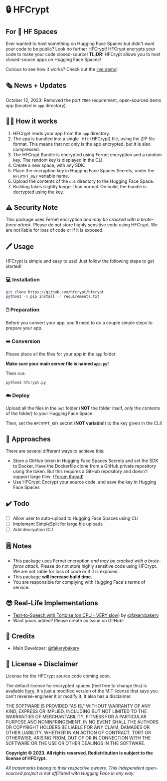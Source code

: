 # :lock: HFCrypt

## For :hugs: HF Spaces

Ever wanted to host something on Hugging Face Spaces but didn't want your code to be public? Look no further HFCrypt! HFCrypt encrypts your code to make your code closed-source! **TL;DR:** HFCrypt allows you to host closed-source apps on Hugging Face Spaces!

Curious to see how it works? Check out the [live demo](https://huggingface.co/spaces/mrfakename/hfcrypt-demo)!

## :newspaper_roll: News + Updates

October 12, 2023: Removed the port `7860` requirement, open-sourced demo app (located in `app` directory).

## :teacher: How it works

1. HFCrypt reads your app from the `app` directory.
2. The app is bundled into a single `.hfc` (HFCrypt) file, using the ZIP file format. This means that not only is the app encrypted, but it is also compressed.
3. The HFCrypt Bundle is encrypted using Fernet encryption and a random key. The random key is displayed in the CLI.
4. Create a new space, with any SDK.
5. Place the encryption key in Hugging Face Spaces Secrets, under the `HFCRYPT_KEY` variable name.
6. Upload the contents of the `out` directory to the Hugging Face Space.
7. Building takes slightly longer than normal. On build, the bundle is decrypted using the key.

## :warning: Security Note

This package uses Fernet encryption *and may be cracked with a brute-force attack.* Please do not store highly sensitive code using HFCrypt. We are not liable for loss of code or if it is exposed.

## :pen: Usage

HFCrypt is simple and easy to use! Just follow the following steps to get started!

### :computer: Installation

```sh
git clone https://github.com/hfcrypt/hfcrypt
python3 -m pip install -r requirements.txt
```

### :computer_mouse: Preparation

Before you convert your app, you'll need to do a couple simple steps to prepare your app.

### :arrow_right: Conversion

Please place all the files for your app in the `app` folder.

**Make sure your main server file is named `app.py`!**

Then run:

```
python3 hfcrypt.py
```

### :cloud: Deploy

Upload all the files in the `out` folder (**NOT** the folder itself, *only* the contents of the folder) to your Hugging Face Space.

Then, set the `HFCRYPT_KEY` secret (**NOT variable!**) to the key given in the CLI!

## :thought_balloon: Approaches

There are several different ways to achieve this:

* Store a GitHub token in Hugging Face Spaces Secrets and set the SDK to Docker. Have the Dockerfile clone from a GitHub private repository using the token. But this requires a GitHub repository and doesn't support large files. ([Forum thread](https://discuss.huggingface.co/t/share-app-url-without-sharing-the-files-and-version/26182))
* Use HFCrypt: Encrypt your source code, and save the key in Hugging Face Spaces

## :heavy_check_mark: Todo

* [ ] Allow user to auto-upload to Hugging Face Spaces using CLI
* [ ] Implement SimpleSplit for large file uploads
* [ ] Add decryption CLI

## :spiral_notepad: Notes

* This package uses Fernet encryption *and may be cracked with a brute-force attack.* Please do not store highly sensitive code using HFCrypt. We are not liable for loss of code or if it is exposed.
* This package **will increase build time.**
* You are responsible for complying with Hugging Face's terms of service.

## :sunglasses: Real-Life Implementations

* [Text-to-Speech with Tortoise (on CPU - VERY slow)](https://huggingface.co/spaces/mrfakename/hfcrypt-tts-saas) by [@fakerybakery](https://github.com/fakerybakery)
* Want yours added? Please create an Issue on GitHub!

## :memo: Credits

* Main Developer: [@fakerybakery](https://github.com/fakerybakery)

## :scroll: License + Disclaimer

License for the HFCrypt source code coming soon.

The default license for encrypted spaces (feel free to change this) is available [here](HESC.md). It's just a modified version of the MIT license that says you can't reverse-engineer it or modify it. It also has a disclaimer.

THE SOFTWARE IS PROVIDED "AS IS," WITHOUT WARRANTY OF ANY KIND, EXPRESS OR IMPLIED, INCLUDING BUT NOT LIMITED TO THE WARRANTIES OF MERCHANTABILITY, FITNESS FOR A PARTICULAR PURPOSE AND NONINFRINGEMENT. IN NO EVENT SHALL THE AUTHORS OR COPYRIGHT HOLDERS BE LIABLE FOR ANY CLAIM, DAMAGES OR OTHER LIABILITY, WHETHER IN AN ACTION OF CONTRACT, TORT OR OTHERWISE, ARISING FROM, OUT OF OR IN CONNECTION WITH THE SOFTWARE OR THE USE OR OTHER DEALINGS IN THE SOFTWARE.

**Copyright &copy; 2023. All rights reserved. Redistribution is subject to the license of HFCrypt.**

*All trademarks belong to their respective owners. This independent open-sourced project is not affiliated with Hugging Face in any way.*